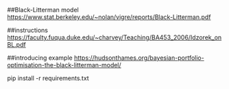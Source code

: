 ##Black-Litterman model
https://www.stat.berkeley.edu/~nolan/vigre/reports/Black-Litterman.pdf

##instructions
https://faculty.fuqua.duke.edu/~charvey/Teaching/BA453_2006/Idzorek_onBL.pdf

##introducing example
https://hudsonthames.org/bayesian-portfolio-optimisation-the-black-litterman-model/

 pip install -r requirements.txt
 
 
